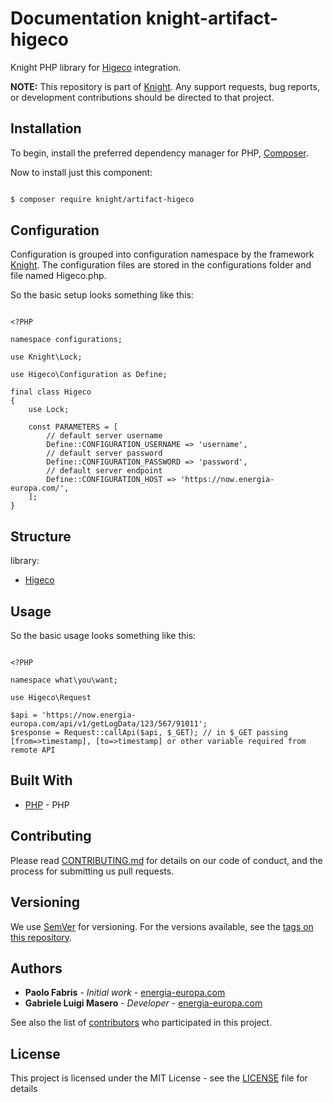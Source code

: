 # Documentation knight-artifact-higeco

Knight PHP library for [Higeco](https://www.higeco.com/) integration.

**NOTE:** This repository is part of [Knight](https://github.com/energia-source/knight). Any
support requests, bug reports, or development contributions should be directed to
that project.

## Installation

To begin, install the preferred dependency manager for PHP, [Composer](https://getcomposer.org/).

Now to install just this component:

```sh

$ composer require knight/artifact-higeco

```

## Configuration

Configuration is grouped into configuration namespace by the framework [Knight](https://github.com/energia-source/knight).
The configuration files are stored in the configurations folder and file named Higeco.php.

So the basic setup looks something like this:

```

<?PHP

namespace configurations;

use Knight\Lock;

use Higeco\Configuration as Define;

final class Higeco
{
	use Lock;

	const PARAMETERS = [
		// default server username
		Define::CONFIGURATION_USERNAME => 'username',
		// default server password
		Define::CONFIGURATION_PASSWORD => 'password',
		// default server endpoint
		Define::CONFIGURATION_HOST => 'https://now.energia-europa.com/',
	];
}

```

## Structure

library:
- [Higeco](https://github.com/energia-source/knight-artifact-higeco/tree/main/lib)

## Usage

So the basic usage looks something like this:

```

<?PHP

namespace what\you\want;

use Higeco\Request

$api = 'https://now.energia-europa.com/api/v1/getLogData/123/567/91011';
$response = Request::callApi($api, $_GET); // in $_GET passing [from=>timestamp], [to=>timestamp] or other variable required from remote API

```

## Built With

* [PHP](https://www.php.net/) - PHP

## Contributing

Please read [CONTRIBUTING.md](https://github.com/energia-source/knight-artifact-higeco/blob/main/CONTRIBUTING.md) for details on our code of conduct, and the process for submitting us pull requests.

## Versioning

We use [SemVer](https://semver.org/) for versioning. For the versions available, see the [tags on this repository](https://github.com/energia-source/knight-artifact-higeco/tags). 

## Authors

* **Paolo Fabris** - *Initial work* - [energia-europa.com](https://www.energia-europa.com/)
* **Gabriele Luigi Masero** - *Developer* - [energia-europa.com](https://www.energia-europa.com/)

See also the list of [contributors](https://github.com/energia-source/knight-artifact-higeco/blob/main/CONTRIBUTORS.md) who participated in this project.

## License

This project is licensed under the MIT License - see the [LICENSE](LICENSE) file for details
